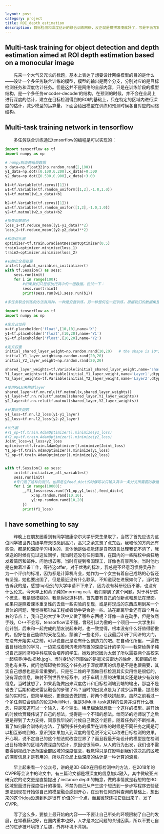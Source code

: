 ```yaml
---

layout: post
category: project
title: ROI_depth_estimation
description: 目标检测和深度估计的联合训练网络，反正就是拼拼凑凑就好了，写是不会写的～
---
```


## Multi-task training for object detection and depth estimation aimed at ROI depth estimation based on a monocular image
　　先来一个大气又冗长的标题，基本上表达了想要设计网络模型的目的是什么——设计一个多任务联合训练的模型，模型的输出是两个分支，分别对应的是目标检测任务和深度估计任务。但是这并不是网络的全部内容，只是在训练阶段的模型结构，是一个多任务encoder-decoder的结构，在预测的时候，并不会在全局上进行深度的估计，建立在目标检测得到的ROI的基础上，只在特定的区域内进行深度的估计，减少模型的运算量，下面会给出模型在训练和预测时候各自对应的网络结构。<br>

## Multi-task training network in tensorflow
　　多任务联合训练通过tensorflow的编程是可以实现的：

```python
import tensorflow as tf
import numpy as np

# numpy制造两组假数据
x_data=np.float32(np.random.rand(2,100))
y1_data=np.dot([0.100,0.200],x_data)+0.300
y2_data=np.dot([0.500,0.900],x_data)+3.00

b1=tf.Variable(tf.zeros([1]))
w1=tf.Variable(tf.random_uniform([1,2],-1.0,1.0))
y1=tf.matmul(w1,x_data)+b1

b2=tf.Variable(tf.zeros([1]))
w2=tf.Variable(tf.random_unifor([1,2],-1.0,1.0))
y2=tf.matmul(w2,x_data)+b2

#损失函数部分
loss_1=tf.reduce_mean((y1-y1_data)**2)
loss_2=tf.reduce_mean((y2-y2_data)**2)

#构造优化器
optimizer=tf.train.GradientDescentOptimizer(0.5)
train1=optimizer.minimize(loss_1)
train2=optimizer.minimize(loss_2)

#初始化全局变量
init=tf.global_variables_initializer()
with tf.Session() as sess:
    sess.run(init)
    for i in range(100):
        #如果我们只是想执行其中的一组数据，尝试一下：
        sess.run(train1)
        print(sess.run(w1),sess.run(b1))
                   
#多任务联合训练的方法有两种，一种是交替训练，另一种是何在一起训练，根据我们的数据集是什么样的，选择不同的训练方式

```



```python
import tensorflow as tf
import numpy as np

#定义占位符
x=tf.placeholder('float',[10,10],name='X')
y1=tf.placeholder('float',[10,20],name='Y1')
y2=tf.placeholder('float',[10,20],name='Y2')

#定义权重
initial_shared_layer_weight=np.random.rand(10,20)	# the shape is 10*20
initial_Y1_layer_weight=np.random.rand(20,20)
initial_Y2_layer_weight=np.random.rand(20,20)

shared_layer_weights=tf.Variable(initial_shared_layer_weight,name='share_W',dtype='float32')
Y1_layer_weights=tf.Variable(initial_Y1_layer_weight,name='Layer1',dtype='float32')
Y2_layer_weights=tf.Variable(initial_Y2_layer_weight,name='Layer2',dtype='float32')

#使用ReLU来构建layer
shared_layer=tf.nn.relu(tf.matmul(x,shared_layer_weights))
y1_layer=tf.nn.relu(tf.matmul(shared_layer,Y1_layer_weights))
y2_layer=tf.nn.relu(tf.matmul(shared_layer,Y2_layer_weights))

#计算损失函数
y1_loss=tf.nn.l2_loss(y1-y1_layer)
y2_loss=tf.nn.l2_loss(y2-y2_layer)

#优化器
#Y1_op=tf.train.AdamOptimizer().minimize(y1_loss)
#Y2_op=tf.train.AdamOptimizer().minimize(y2_loss)
Joint_loss=y1_loss+y2_loss
optimiser=tf.train.AdamOptimizer().minimize(Joint_loss)
Y1_op=tf.train.AdamOptimizer().minimize(y1_loss)
Y2_op=tf.train.AdamOptimizer().minimize(y2_loss)


with tf.Session() as sess:
    init=tf.initialize_all_variables()
    sess.run(init)
    #专门做了这样的测试，也即是在feed_dict的时候可以只输入其中一条分支所需要的数据
    for i in range(10000):
        _,Y1_loss=sess.run([Y1_op,y1_loss],feed_dict={
            x:np.random.rand(10,10),
            y1:np.random.rand(10,20)
        })
        print(Y1_loss)


```

## I have something to say 

　　昨晚上在朋友圈看到有同学被康奈尔大学研究生录取了，当然了首先应该为这位同学被世界顶级学府录取感到高兴，高兴之余又想了点东西。我和他的方向还有些像，都是和深度学习相关的，具体他是做视觉还是自然语言处理我记不清了，我保送的时候有见过这位同学，我当时还没有任何着落，在国内的一些院校中疯狂地发着简历和邮件。问他想去哪，当时有提到帝国理工，好像也有康奈尔。当时他也是在做着准备工作，等待这offer。对于优秀的标准，我总是不经意习惯将吴丹作为一个评价的标准，因为都是计算机专业，她作为一个女生有着自己成熟的心智还有坚强，她也要出国了，但是最近没有什么联系，不知道现在进展如何了。当时她告诉我的是，感觉top级别的大学申请不下来了，因为没有科研经历不够，也没有什么论文。今天早上和黄子纯的morning call，我们聊到了这个问题。对于科研这个概念，我是很模糊的。我觉得说道科研，首先要有自己的创新点和想法在里面。如果只是照着课本重复性的去做一些实验的复现，或是将现成的东西应用到某一个具体的问题，我觉得那叫做工程或者动手更合适一些。站在距离毕业还有四个月左右的节点上，我自己的大学生活中又做了哪些东西呢？好像一直在动手，但是依然手残，C++不会写，tensorflow读不懂，曾经引以为傲的一个项目——大学生科创计划，后来和一起完成的朋友说起来时，也一致觉得，根本没有什么好值得骄傲的。但好在自己能吹的天花乱坠，蒙骗了一些老师，让我最后叩开了同济的大门。在没有开始实习之前，可以说自己是没有什么创造力的吧。在自动化所里，一遍做着目标检测的学习，一边完成着同济老师布置的深度估计的学习——我常给黄子纯说自己是同济和中科院联合培养的学生，她戏谑说因为太弱了所以需要两个高校来一起培养(手动捂脸.jpg)。当时身边的同事做的是毫米波雷达的融合，和距离的检测也有关系，就问他障碍物检测这个任务对于深度距离的信息是不是也很需要，其实自己想想也是非常重要的。只是在二维的平面做目标检测其实实用性是很低的，没有深度信息，映射不到世界坐标系中，对于车辆上层的决策其实还是缺少有效的信息。当时就想了，如果我能做出来深度估计和目标检测端到端的输出，那岂不是省去了后期和激光雷达融合的步骤了吗？当时的出发点是为了减少运算量，提高模型的实时性，更简单地说，更像是去做拼图，将两个模块拼起来。虽然之前看过一个多任务联合训练的论文MultiNet，但是对Multi-task这样的任务并没有什么概念，只是知道可以一个输入，多个输出，稀里糊涂就想做一个这样的模型。最开始的时候给贾臻伟说了自己的想法，觉得是一个不错的想法。给同济的老师说了之后更是得到了大力支持，同意我毕设的时候自己做这个题目。随着任务的不断推进，看了如何联合训练的方法，了解到多任务的模型在训练的时候是不同任务之间是可以相互影响到的，意识到如果加入到深度的信息说不定可以改进目标检测的效果。开心啊，说不定自己的这个想法就改变世界了？而且我最开始设计的模型是在检测出目标物体的区域内做深度的估计，原因也很简单，从人的行为出发，我们也不需要得到视线所及范围全部区域的深度信息，我觉得只是在影响到我们做决策的区域的深度信息才是有用的，所以在全局上做深度的估计是一种计算的浪费。<br>

　　早上起来看一个公众号，讲的是3D-BBX在目标检测中的方法，在2018年的CVPR等会议中的论文中，有三篇论文都是将深度的信息加以融入。其中微软亚洲研究院的论文更是直接提出了instance depth的概念，做的事情就是我想的在ROI区域里面进行深度估计的事情。不禁为自己从产生这个想法到一步步写程序去验证想法到现在开始做自己的模型融合感到开心，在没有任何资料查询的基础上，想出来的这个idea没想到也是很有 价值的一个点，而且微软还把它做出来了，发了CVPR。<br>

　　写了这么多，要接上最开始的内容——不要让自己所处的环境限制了自己的发展，在常春藤也好，在国内重本也好，人才是决定问题的关键因素，所以不要让自己的进步被环境拖了后腿，外界环境不背锅。